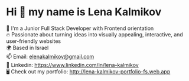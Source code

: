 

Hi 👋 my name is Lena Kalmikov
==============================
🌱 I'm a Junior Full Stack Developer with Frontend orientation 
<br/>
🔥 Passionate about turning ideas into visually appealing, interactive, and user-friendly websites
<br/>
🌍  Based in Israel
<br/>
📫 Email: [elenakalmikov@gmail.com](mailto:elenakalmikov@gmail.com)
<br/>
🔗 Linkedin: https://www.linkedin.com/in/lena-kalmikov
<br/>
🖥️ Check out my portfolio: http://lena-kalmikov-portfolio-fs.web.app

